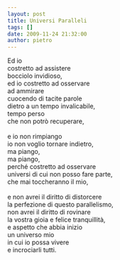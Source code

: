 ```yaml
---
layout: post
title: Universi Paralleli
tags: []
date: 2009-11-24 21:32:00
author: pietro
---
```

Ed io<br/>costretto ad assistere<br/>bocciolo invidioso,<br/>ed io costretto ad osservare<br/>ad ammirare<br/>cuocendo di tacite parole<br/>dietro a un tempo invalicabile,<br/>tempo perso<br/>che non potrò recuperare,<br/><br/>e io non rimpiango<br/>io non voglio tornare indietro,<br/>ma piango,<br/>ma piango,<br/>perché costretto ad osservare<br/>universi di cui non posso fare parte,<br/>che mai toccheranno il mio,<br/><br/>e non avrei il diritto di distorcere<br/>la perfezione di questo parallelismo,<br/>non avrei il diritto di rovinare<br/>la vostra gioia e felice tranquillità,<br/>e aspetto che abbia inizio<br/>un universo mio<br/>in cui io possa vivere<br/>e incrociarli tutti.
